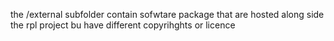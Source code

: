 the /external subfolder contain sofwtare package that are hosted along side the rpl project bu have different 
copyrihghts or licence 